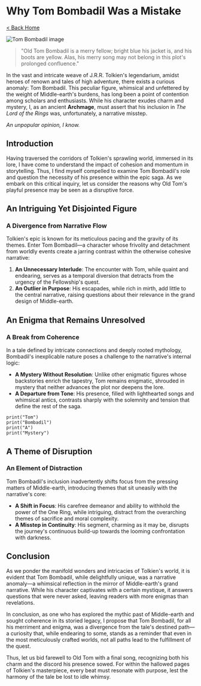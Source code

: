 # Why Tom Bombadil Was a Mistake

[< Back Home](/)

![Tom Bombadil image](/images/tom.png)

> "Old Tom Bombadil is a merry fellow; bright blue his jacket is, and his boots are yellow. Alas, his merry song may not belong in this plot's prolonged confluence."

In the vast and intricate weave of J.R.R. Tolkien's legendarium, amidst heroes of renown and tales of high adventure, there exists a curious anomaly: Tom Bombadil. This peculiar figure, whimsical and unfettered by the weight of Middle-earth's burdens, has long been a point of contention among scholars and enthusiasts. While his character exudes charm and mystery, I, as an ancient **Archmage**, must assert that his inclusion in _The Lord of the Rings_ was, unfortunately, a narrative misstep.

*An unpopular opinion, I know.*

## Introduction

Having traversed the corridors of Tolkien's sprawling world, immersed in its lore, I have come to understand the impact of cohesion and momentum in storytelling. Thus, I find myself compelled to examine Tom Bombadil's role and question the necessity of his presence within the epic saga. As we embark on this critical inquiry, let us consider the reasons why Old Tom's playful presence may be seen as a disruptive force.

## An Intriguing Yet Disjointed Figure

### A Divergence from Narrative Flow

Tolkien's epic is known for its meticulous pacing and the gravity of its themes. Enter Tom Bombadil—a character whose frivolity and detachment from worldly events create a jarring contrast within the otherwise cohesive narrative:

1. **An Unnecessary Interlude**: The encounter with Tom, while quaint and endearing, serves as a temporal diversion that detracts from the urgency of the Fellowship's quest.
2. **An Outlier in Purpose**: His escapades, while rich in mirth, add little to the central narrative, raising questions about their relevance in the grand design of Middle-earth.

## An Enigma that Remains Unresolved

### A Break from Coherence

In a tale defined by intricate connections and deeply rooted mythology, Bombadil's inexplicable nature poses a challenge to the narrative's internal logic:

- **A Mystery Without Resolution**: Unlike other enigmatic figures whose backstories enrich the tapestry, Tom remains enigmatic, shrouded in mystery that neither advances the plot nor deepens the lore.
- **A Departure from Tone**: His presence, filled with lighthearted songs and whimsical antics, contrasts sharply with the solemnity and tension that define the rest of the saga.

```
print("Tom")
print("Bombadil")
print("A")
print("Mystery")
```

## A Theme of **Disruption**

### An Element of Distraction

Tom Bombadil's inclusion inadvertently shifts focus from the pressing matters of Middle-earth, introducing themes that sit uneasily with the narrative's core:

- **A Shift in Focus**: His carefree demeanor and ability to withhold the power of the One Ring, while intriguing, distract from the overarching themes of sacrifice and moral complexity.
- **A Misstep in Continuity**: His segment, charming as it may be, disrupts the journey's continuous build-up towards the looming confrontation with darkness.

## Conclusion

As we ponder the manifold wonders and intricacies of Tolkien's world, it is evident that Tom Bombadil, while delightfully unique, was a narrative anomaly—a whimsical reflection in the mirror of Middle-earth's grand narrative. While his character captivates with a certain mystique, it answers questions that were never asked, leaving readers with more enigmas than revelations.

In conclusion, as one who has explored the mythic past of Middle-earth and sought coherence in its storied legacy, I propose that Tom Bombadil, for all his merriment and enigma, was a divergence from the tale's destined path—a curiosity that, while endearing to some, stands as a reminder that even in the most meticulously crafted worlds, not all paths lead to the fulfillment of the quest.

Thus, let us bid farewell to Old Tom with a final song, recognizing both his charm and the discord his presence sowed. For within the hallowed pages of Tolkien's masterpiece, every beat must resonate with purpose, lest the harmony of the tale be lost to idle whimsy.